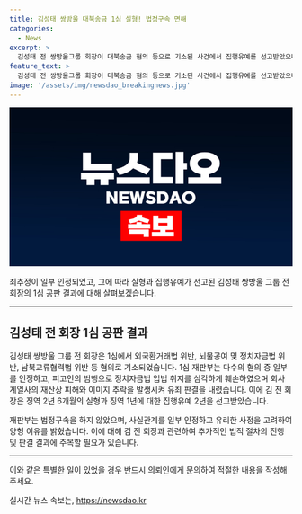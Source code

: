 ```yaml
---
title: 김성태 쌍방울 대북송금 1심 실형! 법정구속 면해
categories:
  - News
excerpt: >
  김성태 전 쌍방울그룹 회장이 대북송금 혐의 등으로 기소된 사건에서 집행유예를 선고받았으나, 이번 선고에는 징역 2년 6월의 실형과 징역 1년에 집행유예 2년이 결정되었다. 재판부는 김 전 회장의 범행으로 인해 정치자금법을 훼손하고 회사에 피해를 입힌 것으로 판단하며, 남북교류협력 사업과 외교, 안보 상 문제를 야기시킨 비난 가능성을 양형 이유로 밝혔다. 하지만 이화영의 요청과 회유에 의해 범행에 이르게 된 것으로 판단되어 유리한 사정을 고려하고 있다.
feature_text: >
  김성태 전 쌍방울그룹 회장이 대북송금 혐의 등으로 기소된 사건에서 집행유예를 선고받았으나, 이번 선고에는 징역 2년 6월의 실형과 징역 1년에 집행유예 2년이 결정되었다. 재판부는 김 전 회장의 범행으로 인해 정치자금법을 훼손하고 회사에 피해를 입힌 것으로 판단하며, 남북교류협력 사업과 외교, 안보 상 문제를 야기시킨 비난 가능성을 양형 이유로 밝혔다. 하지만 이화영의 요청과 회유에 의해 범행에 이르게 된 것으로 판단되어 유리한 사정을 고려하고 있다.
image: '/assets/img/newsdao_breakingnews.jpg'
---
```


<p><img src="/assets/img/newsdao_breakingnews.jpg" alt="pcversion 속보" /></p>

<p>죄추정이 일부 인정되었고, 그에 따라 실형과 집행유예가 선고된 김성태 쌍방울 그룹 전 회장의 1심 공판 결과에 대해 살펴보겠습니다.</p>

<hr />

<h2 data-ke-size="size26">김성태 전 회장 1심 공판 결과</h2>

<p>김성태 쌍방울 그룹 전 회장은 1심에서 외국환거래법 위반, 뇌물공여 및 정치자금법 위반, 남북교류협력법 위반 등 혐의로 기소되었습니다. 1심 재판부는 다수의 혐의 중 일부를 인정하고, 피고인의 범행으로 정치자금법 입법 취지를 심각하게 훼손하였으며 회사 계열사의 재산상 피해와 이미지 추락을 발생시켜 유죄 판결을 내렸습니다. 이에 김 전 회장은 징역 2년 6개월의 실형과 징역 1년에 대한 집행유예 2년을 선고받았습니다.</p>

<p>재판부는 법정구속을 하지 않았으며, 사실관계를 일부 인정하고 유리한 사정을 고려하여 양형 이유를 밝혔습니다. 이에 대해 김 전 회장과 관련하여 추가적인 법적 절차의 진행 및 판결 결과에 주목할 필요가 있습니다.</p>

<hr />

<p>이와 같은 특별한 일이 있었을 경우 반드시 의뢰인에게 문의하여 적절한 내용을 작성해주세요.</p>
실시간 뉴스 속보는, <a href="https://newsdao.kr" rel="dofollow">https://newsdao.kr</a>


